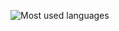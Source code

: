 ![Most used languages](https://github-readme-stats.vercel.app/api/top-langs/?username=GrzegorzManiak&layout=compact&langs_count=10&theme=react&border_radius=4&hide_border=true)


